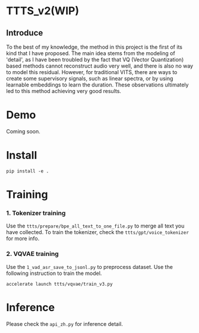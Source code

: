 # TTTS_v2(WIP)

## Introduce
To the best of my knowledge, the method in this project is the first of its kind that I have proposed. The main idea stems from the modeling of 'detail', as I have been troubled by the fact that VQ (Vector Quantization) based methods cannot reconstruct audio very well, and there is also no way to model this residual. However, for traditional VITS, there are ways to create some supervisory signals, such as linear spectra, or by using learnable embeddings to learn the duration. These observations ultimately led to this method achieving very good results.

# Demo
Coming soon.

# Install
```
pip install -e .
```
# Training

### 1. Tokenizer training
Use the `ttts/prepare/bpe_all_text_to_one_file.py` to merge all text you have collected. To train the tokenizer, check the `ttts/gpt/voice_tokenizer` for more info.

### 2. VQVAE training
Use the `1_vad_asr_save_to_jsonl.py` to preprocess dataset.
Use the following instruction to train the model.
```
accelerate launch ttts/vqvae/train_v3.py
```

# Inference

Please check the `api_zh.py` for inference detail.
